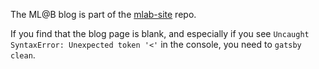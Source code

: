 The ML@B blog is part of the [mlab-site](https://github.com/mlberkeley/mlab-site) repo.


If you find that the blog page is blank, and especially if you see `Uncaught SyntaxError: Unexpected token '<'` in the console, you need to `gatsby clean`. 